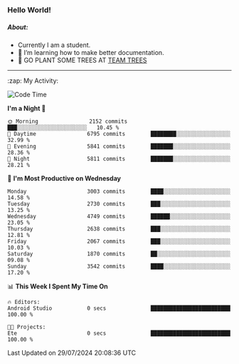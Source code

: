 ### Hello World!

##### About:
- Currently I am a student.
- 🌱 I’m learning how to make better documentation.
- 🌱 GO PLANT SOME TREES AT [TEAM TREES](https://teamtrees.org/)

---
  <summary>:zap: My Activity:</summary>
  
<!--START_SECTION:waka-->
![Code Time](http://img.shields.io/badge/Code%20Time-1%2C377%20hrs%2025%20mins-blue)

**I'm a Night 🦉** 

```text
🌞 Morning                2152 commits        ███░░░░░░░░░░░░░░░░░░░░░░   10.45 % 
🌆 Daytime                6795 commits        ████████░░░░░░░░░░░░░░░░░   32.99 % 
🌃 Evening                5841 commits        ███████░░░░░░░░░░░░░░░░░░   28.36 % 
🌙 Night                  5811 commits        ███████░░░░░░░░░░░░░░░░░░   28.21 % 
```
📅 **I'm Most Productive on Wednesday** 

```text
Monday                   3003 commits        ████░░░░░░░░░░░░░░░░░░░░░   14.58 % 
Tuesday                  2730 commits        ███░░░░░░░░░░░░░░░░░░░░░░   13.25 % 
Wednesday                4749 commits        ██████░░░░░░░░░░░░░░░░░░░   23.05 % 
Thursday                 2638 commits        ███░░░░░░░░░░░░░░░░░░░░░░   12.81 % 
Friday                   2067 commits        ███░░░░░░░░░░░░░░░░░░░░░░   10.03 % 
Saturday                 1870 commits        ██░░░░░░░░░░░░░░░░░░░░░░░   09.08 % 
Sunday                   3542 commits        ████░░░░░░░░░░░░░░░░░░░░░   17.20 % 
```


📊 **This Week I Spent My Time On** 

```text
🔥 Editors: 
Android Studio           0 secs              █████████████████████████   100.00 % 

🐱‍💻 Projects: 
Ete                      0 secs              █████████████████████████   100.00 % 
```


 Last Updated on 29/07/2024 20:08:36 UTC
<!--END_SECTION:waka-->
